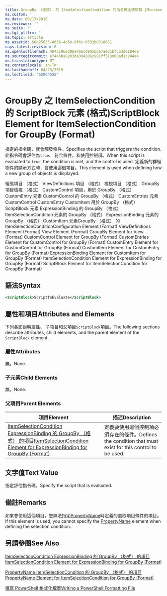 ```yaml
---
title: GroupBy （格式） 的 ItemSelectionCondition 的指令碼區塊項目 |Microsoft Docs
ms.custom: ''
ms.date: 09/13/2016
ms.reviewer: ''
ms.suite: ''
ms.tgt_pltfrm: ''
ms.topic: article
ms.assetid: 58d25835-4636-4c58-9f6c-0332b9318051
caps.latest.revision: 6
ms.openlocfilehash: 4045196e306e766cd805b3e7ae31bfcb3de184ee
ms.sourcegitcommit: e7445ba8203da304286c591ff513900ad1c244a4
ms.translationtype: MT
ms.contentlocale: zh-TW
ms.lasthandoff: 04/23/2019
ms.locfileid: "62064538"
---
```

# <a name="scriptblock-element-for-itemselectioncondition-for-groupby-format"></a><span data-ttu-id="6a9d4-102">GroupBy 之 ItemSelectionCondition 的 ScriptBlock 元素 (格式)</span><span class="sxs-lookup"><span data-stu-id="6a9d4-102">ScriptBlock Element for ItemSelectionCondition for GroupBy (Format)</span></span>

<span data-ttu-id="6a9d4-103">指定的指令碼，就會觸發條件。</span><span class="sxs-lookup"><span data-stu-id="6a9d4-103">Specifies the script that triggers the condition.</span></span> <span data-ttu-id="6a9d4-104">此指令碼會評估為`true`、 符合條件，和使用控制項。</span><span class="sxs-lookup"><span data-stu-id="6a9d4-104">When this script is evaluated to `true`, the condition is met, and the control is used.</span></span> <span data-ttu-id="6a9d4-105">定義新的群組物件的顯示方式時，會使用這個項目。</span><span class="sxs-lookup"><span data-stu-id="6a9d4-105">This element is used when defining how a new group of objects is displayed.</span></span>

<span data-ttu-id="6a9d4-106">組態項目 （格式） ViewDefinitions 項目 （格式） 檢視項目 （格式） GroupBy 項目檢視 （格式） CustomControl 項目，用於 GroupBy （格式） CustomEntry 元素 CustomControl 的 GroupBy （格式） CustomEntries 元素CustomControl CustomEntry CustomItem 用於 GroupBy （格式） ScriptBlock 元素 ExpressionBinding 的 GroupBy （格式） ItemSelectionCondition 元素的 GroupBy （格式） ExpressionBinding 元素的 GroupBy （格式） CustomItem 元素GroupBy （格式） 的 ItemSelectionCondition</span><span class="sxs-lookup"><span data-stu-id="6a9d4-106">Configuration Element (Format) ViewDefinitions Element (Format) View Element (Format) GroupBy Element for View (Format) CustomControl Element for GroupBy (Format) CustomEntries Element for CustomControl for GroupBy (Format) CustomEntry Element for CustomControl for GroupBy (Format) CustomItem Element for CustomEntry for GroupBy (Format) ExpressionBinding Element for CustomItem for GroupBy (Format) ItemSelectionCondition Element for ExpressionBinding for GroupBy (Format) ScriptBlock Element for ItemSelectionCondition for GroupBy (Format)</span></span>

## <a name="syntax"></a><span data-ttu-id="6a9d4-107">語法</span><span class="sxs-lookup"><span data-stu-id="6a9d4-107">Syntax</span></span>

```xml
<ScriptBlock>ScriptToEvaluate</ScriptBlock>
```

## <a name="attributes-and-elements"></a><span data-ttu-id="6a9d4-108">屬性和項目</span><span class="sxs-lookup"><span data-stu-id="6a9d4-108">Attributes and Elements</span></span>

<span data-ttu-id="6a9d4-109">下列各節說明屬性、 子項目和父項目`ScriptBlock`項目。</span><span class="sxs-lookup"><span data-stu-id="6a9d4-109">The following sections describe attributes, child elements, and the parent element of the `ScriptBlock` element.</span></span>

### <a name="attributes"></a><span data-ttu-id="6a9d4-110">屬性</span><span class="sxs-lookup"><span data-stu-id="6a9d4-110">Attributes</span></span>

<span data-ttu-id="6a9d4-111">無。</span><span class="sxs-lookup"><span data-stu-id="6a9d4-111">None.</span></span>

### <a name="child-elements"></a><span data-ttu-id="6a9d4-112">子元素</span><span class="sxs-lookup"><span data-stu-id="6a9d4-112">Child Elements</span></span>

<span data-ttu-id="6a9d4-113">無。</span><span class="sxs-lookup"><span data-stu-id="6a9d4-113">None.</span></span>

### <a name="parent-elements"></a><span data-ttu-id="6a9d4-114">父項目</span><span class="sxs-lookup"><span data-stu-id="6a9d4-114">Parent Elements</span></span>

|<span data-ttu-id="6a9d4-115">項目</span><span class="sxs-lookup"><span data-stu-id="6a9d4-115">Element</span></span>|<span data-ttu-id="6a9d4-116">描述</span><span class="sxs-lookup"><span data-stu-id="6a9d4-116">Description</span></span>|
|-------------|-----------------|
|[<span data-ttu-id="6a9d4-117">ItemSelectionCondition ExpressionBinding 的 GroupBy （格式） 的項目</span><span class="sxs-lookup"><span data-stu-id="6a9d4-117">ItemSelectionCondition Element for ExpressionBinding for GroupBy (Format)</span></span>](./itemselectioncondition-element-for-expressionbinding-for-groupby-format.md)|<span data-ttu-id="6a9d4-118">定義要使用這個控制項必須存在的條件。</span><span class="sxs-lookup"><span data-stu-id="6a9d4-118">Defines the condition that must exist for this control to be used.</span></span>|

## <a name="text-value"></a><span data-ttu-id="6a9d4-119">文字值</span><span class="sxs-lookup"><span data-stu-id="6a9d4-119">Text Value</span></span>

<span data-ttu-id="6a9d4-120">指定評估指令碼。</span><span class="sxs-lookup"><span data-stu-id="6a9d4-120">Specify the script that is evaluated.</span></span>

## <a name="remarks"></a><span data-ttu-id="6a9d4-121">備註</span><span class="sxs-lookup"><span data-stu-id="6a9d4-121">Remarks</span></span>

<span data-ttu-id="6a9d4-122">如果會使用這個項目，您無法指定[PropertyName](./propertyname-element-for-itemselectioncondition-for-groupby-format.md)時定義的選取項目條件的項目。</span><span class="sxs-lookup"><span data-stu-id="6a9d4-122">If this element is used, you cannot specify the [PropertyName](./propertyname-element-for-itemselectioncondition-for-groupby-format.md) element when defining the selection condition.</span></span>

## <a name="see-also"></a><span data-ttu-id="6a9d4-123">另請參閱</span><span class="sxs-lookup"><span data-stu-id="6a9d4-123">See Also</span></span>

[<span data-ttu-id="6a9d4-124">ItemSelectionCondition ExpressionBinding 的 GroupBy （格式） 的項目</span><span class="sxs-lookup"><span data-stu-id="6a9d4-124">ItemSelectionCondition Element for ExpressionBinding for GroupBy (Format)</span></span>](./itemselectioncondition-element-for-expressionbinding-for-groupby-format.md)

[<span data-ttu-id="6a9d4-125">PropertyName ItemSelectionCondition 的 GroupBy （格式） 的項目</span><span class="sxs-lookup"><span data-stu-id="6a9d4-125">PropertyName Element for ItemSelectionCondition for GroupBy (Format)</span></span>](./propertyname-element-for-itemselectioncondition-for-groupby-format.md)

[<span data-ttu-id="6a9d4-126">撰寫 PowerShell 格式化檔案</span><span class="sxs-lookup"><span data-stu-id="6a9d4-126">Writing a PowerShell Formatting File</span></span>](./writing-a-powershell-formatting-file.md)
